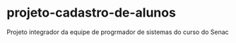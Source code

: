 # projeto-cadastro-de-alunos
Projeto integrador da equipe de progrmador de sistemas do curso do Senac
